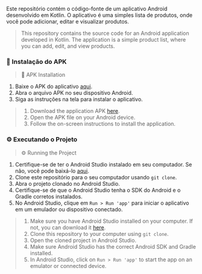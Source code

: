 Este repositório contém o código-fonte de um aplicativo Android desenvolvido em Kotlin. O aplicativo é uma simples lista de produtos, onde você pode adicionar, editar e visualizar produtos.

> This repository contains the source code for an Android application developed in Kotlin. The application is a simple product list, where you can add, edit, and view products.

### 📱 Instalação do APK
> 📱 APK Installation

1. Baixe o APK do aplicativo [aqui](https://drive.google.com/file/d/1Pk4w0kFLW3pWKf7rL-7eiNTcpDgLhB56/view?usp=sharing).
2. Abra o arquivo APK no seu dispositivo Android.
3. Siga as instruções na tela para instalar o aplicativo.

> 1. Download the application APK [here](https://drive.google.com/file/d/1Pk4w0kFLW3pWKf7rL-7eiNTcpDgLhB56/view?usp=sharing).
> 2. Open the APK file on your Android device.
> 3. Follow the on-screen instructions to install the application.

### ⚙️ Executando o Projeto
> ⚙️ Running the Project

1. Certifique-se de ter o Android Studio instalado em seu computador. Se não, você pode baixá-lo [aqui](https://developer.android.com/studio).
2. Clone este repositório para o seu computador usando `git clone`.
3. Abra o projeto clonado no Android Studio.
4. Certifique-se de que o Android Studio tenha o SDK do Android e o Gradle corretos instalados.
5. No Android Studio, clique em `Run > Run 'app'` para iniciar o aplicativo em um emulador ou dispositivo conectado.

> 1. Make sure you have Android Studio installed on your computer. If not, you can download it [here](https://developer.android.com/studio).
> 2. Clone this repository to your computer using `git clone`.
> 3. Open the cloned project in Android Studio.
> 4. Make sure Android Studio has the correct Android SDK and Gradle installed.
> 5. In Android Studio, click on `Run > Run 'app'` to start the app on an emulator or connected device.
